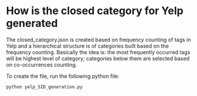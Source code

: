 # How is the closed category for Yelp generated


The closed_category.json is created based on frequency counting of tags in Yelp and a hierarchical structure is of categories built based on the frequency counting. Basically the idea is: the most frequently occurred tags will be highest level of category; categories below them are selected based on co-occurrences counting.

To create the file, run the following python file:
```
python yelp_SID_generation.py
```
